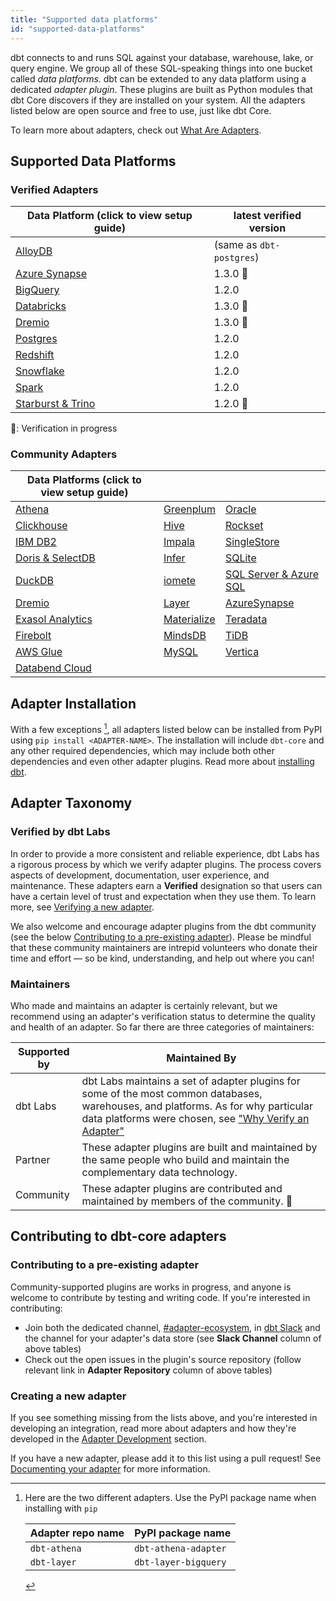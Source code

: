 ```yaml
---
title: "Supported data platforms"
id: "supported-data-platforms"
---
```


dbt connects to and runs SQL against your database, warehouse, lake, or query engine. We group all of these SQL-speaking things into one bucket called _data platforms_. dbt can be extended to any data platform using a dedicated _adapter plugin_. These plugins are built as Python modules that dbt Core discovers if they are installed on your system. All the adapters listed below are open source and free to use, just like dbt Core.

To learn more about adapters, check out [What Are Adapters](/guides/dbt-ecosystem/adapter-development/1-what-are-adapters).

## Supported Data Platforms

### Verified Adapters

| Data Platform (click to view setup guide) | latest verified version  |
| ----------------------------------------- | ------------------------ |
| [AlloyDB](alloydb-setup)                  | (same as `dbt-postgres`) |
| [Azure Synapse](azuresynapse-setup)       | 1.3.0 :construction:     |
| [BigQuery](bigquery-setup)                | 1.2.0                    |
| [Databricks](databricks-setup)            | 1.3.0 :construction:     |
| [Dremio](dremio-setup)                    | 1.3.0 :construction:     |
| [Postgres](postgres-setup)                | 1.2.0                    |
| [Redshift](redshift-setup)                | 1.2.0                    |
| [Snowflake](snowflake-setup)              | 1.2.0                    |
| [Spark](spark-setup)                      | 1.2.0                    |
| [Starburst & Trino](trino-setup)          | 1.2.0 :construction:     |
:construction:: Verification in progress

### Community Adapters

| Data Platforms (click to view setup guide) |                                  |                                      |                                                                   
|--------------------------------------------|----------------------------------|--------------------------------------|
| [Athena](athena-setup)                     | [Greenplum](greenplum-setup)     | [Oracle](oracle-setup)               |
| [Clickhouse](clickhouse-setup)             | [Hive](hive-setup)               | [Rockset](rockset-setup)             |
| [IBM DB2](ibmdb2-setup)                    | [Impala](impala-setup)           | [SingleStore](singlestore-setup)     |
| [Doris & SelectDB](doris-setup)            | [Infer](infer-setup)             | [SQLite](sqlite-setup)               |
| [DuckDB](duckdb-setup)                     | [iomete](iomete-setup)           | [SQL Server & Azure SQL](mssql-setup) |
| [Dremio](dremio-setup)                     | [Layer](layer-setup)             | [AzureSynapse](azuresynapse-setup)   |
| [Exasol Analytics](exasol-setup)           | [Materialize](materialize-setup) | [Teradata](teradata-setup)           |
| [Firebolt](firebolt-setup)                 | [MindsDB](mindsdb-setup)         | [TiDB](tidb-setup)                   |
| [AWS Glue](glue-setup)                     | [MySQL](mysql-setup)             | [Vertica](vertica-setup)             |
| [Databend Cloud](databend-setup)           |                                  |                                      |

## Adapter Installation

With a few exceptions [^1], all adapters listed below can be installed from PyPI using `pip install <ADAPTER-NAME>`. The installation will include `dbt-core` and any other required dependencies, which may include both other dependencies and even other adapter plugins. Read more about [installing dbt](/docs/get-started/installation).

## Adapter Taxonomy

### Verified by dbt Labs

In order to provide a more consistent and reliable experience, dbt Labs has a rigorous process by which we verify adapter plugins. The process covers aspects of development, documentation, user experience, and maintenance. These adapters earn a **Verified** designation so that users can have a certain level of trust and expectation when they use them. To learn more, see [Verifying a new adapter](/guides/dbt-ecosystem/adapter-development/7-verifying-a-new-adapter).

We also welcome and encourage adapter plugins from the dbt community (see the below [Contributing to a pre-existing adapter](#contributing-to-a-pre-existing-adapter)). Please be mindful that these community maintainers are intrepid volunteers who donate their time and effort &mdash; so be kind, understanding, and help out where you can!

### Maintainers

Who made and maintains an adapter is certainly relevant, but we recommend using an adapter's verification status to determine the quality and health of an adapter. So far there are three categories of maintainers:

| Supported by | Maintained By                                                                                                                                                                                                                                  |
| ------------ | ---------------------------------------------------------------------------------------------------------------------------------------------------------------------------------------------------------------------------------------------- |
| dbt Labs     | dbt Labs maintains a set of adapter plugins for some of the most common databases, warehouses, and platforms. As for why particular data platforms were chosen, see ["Why Verify an Adapter"](7-verifying-a-new-adapter#why-verify-an-adapter) |
| Partner      | These adapter plugins are built and maintained by the same people who build and maintain the complementary data technology.                                                                                                                     |
| Community    | These adapter plugins are contributed and maintained by members of the community. 🌱                                                                                                                                                           |

## Contributing to dbt-core adapters

### Contributing to a pre-existing adapter

Community-supported plugins are works in progress, and anyone is welcome to contribute by testing and writing code. If you're interested in contributing:

- Join both the dedicated channel, [#adapter-ecosystem](https://getdbt.slack.com/archives/C030A0UF5LM), in [dbt Slack](https://community.getdbt.com/) and the channel for your adapter's data store (see **Slack Channel** column of above tables)
- Check out the open issues in the plugin's source repository (follow relevant link in **Adapter Repository** column of above tables)

### Creating a new adapter

If you see something missing from the lists above, and you're interested in developing an integration, read more about adapters and how they're developed in the  [Adapter Development](/guides/dbt-ecosystem/adapter-development/1-what-are-adapters) section.

If you have a new adapter, please add it to this list using a pull request! See [Documenting your adapter](5-documenting-a-new-adapter) for more information.

[^1]: Here are the two different adapters. Use the PyPI package name when installing with `pip`

    | Adapter repo name | PyPI package name    |
    | ----------------- | -------------------- |
    | `dbt-athena`      | `dbt-athena-adapter` |
    | `dbt-layer`       | `dbt-layer-bigquery` |
